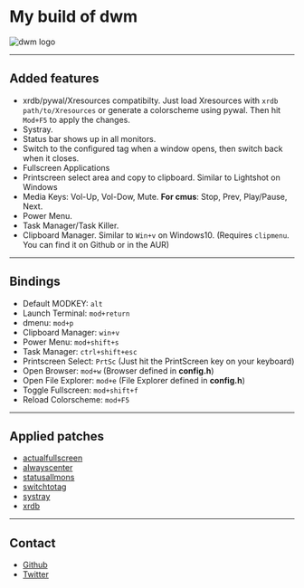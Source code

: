 # My build of dwm

![dwm logo](dwm.png)

---

## Added features

+ xrdb/pywal/Xresources compatibilty. Just load Xresources with `xrdb path/to/Xresources` or generate a colorscheme using pywal. Then hit `Mod+F5` to apply the changes.
+ Systray.
+ Status bar shows up in  all monitors.
+ Switch to the configured tag when a window opens, then switch back when it closes.
+ Fullscreen Applications
+ Printscreen select area and copy to clipboard. Similar to Lightshot on Windows
+ Media Keys: Vol-Up, Vol-Dow, Mute. **For cmus**: Stop, Prev, Play/Pause, Next.
+ Power Menu.
+ Task Manager/Task Killer.
+ Clipboard Manager. Similar to `Win+v` on Windows10. (Requires `clipmenu`. You can find it on Github or in the AUR)

---

## Bindings

+ Default MODKEY: `alt`
+ Launch Terminal: `mod+return`
+ dmenu: `mod+p`
+ Clipboard Manager: `win+v`
+ Power Menu: `mod+shift+s`
+ Task Manager: `ctrl+shift+esc`
+ Printscreen Select: `PrtSc` (Just hit the PrintScreen key on your keyboard)
+ Open Browser: `mod+w` (Browser defined in **config.h**)
+ Open File Explorer: `mod+e` (File Explorer defined in **config.h**)
+ Toggle Fullscreen: `mod+shift+f`
+ Reload Colorscheme: `mod+F5`

---

## Applied patches

+ [actualfullscreen](https://dwm.suckless.org/patches/actualfullscreen/)
+ [alwayscenter](https://dwm.suckless.org/patches/alwayscenter/)
+ [statusallmons](https://dwm.suckless.org/patches/statusallmons/)
+ [switchtotag](https://dwm.suckless.org/patches/switchtotag/)
+ [systray](https://dwm.suckless.org/patches/systray/)
+ [xrdb](https://dwm.suckless.org/patches/xrdb/)

---

## Contact

- [Github](https://github.com/FawkesOficial)
- [Twitter](https://lukesmith.xyz)
